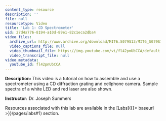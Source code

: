 ```yaml
---
content_type: resource
description: ''
file: null
resourcetype: Video
title: 'Lab 1: CD Spectrometer'
uid: 27d4a776-8194-a10d-89e1-82c1eca2dba4
video_files:
  archive_url: http://www.archive.org/download/MIT6.S079S13/MIT6_S079S13_lab01_300k.mp4
  video_captions_file: null
  video_thumbnail_file: https://img.youtube.com/vi/fl42pnUbCCA/default.jpg
  video_transcript_file: null
video_metadata:
  youtube_id: fl42pnUbCCA
---
```


**Description:** This video is a tutorial on how to assemble and use a spectrometer using a CD diffraction grating and cellphone camera. Sample spectra of a white LED and red laser are also shown.

**Instructor:** Dr. Joseph Summers

Resources associated with this lab are available in the [Labs]({{< baseurl >}}/pages/labs#1) section.